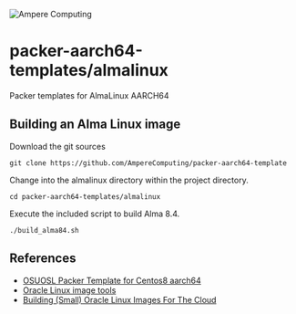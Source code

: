 ![Ampere Computing](https://avatars2.githubusercontent.com/u/34519842?s=400&u=1d29afaac44f477cbb0226139ec83f73faefe154&v=4)

# packer-aarch64-templates/almalinux

Packer templates for AlmaLinux AARCH64

## Building an Alma Linux image

Download the git sources

```
git clone https://github.com/AmpereComputing/packer-aarch64-template
```
Change into the almalinux directory within the project directory.

```
cd packer-aarch64-templates/almalinux
```

Execute the included script to build Alma 8.4.

```
./build_alma84.sh
```

## References

* [OSUOSL Packer Template for Centos8 aarch64](https://github.com/osuosl/packer-templates/blob/master/centos-8-aarch64-openstack.json)
* [Oracle Linux image tools](https://github.com/oracle/ol-sample-scripts/tree/master/oracle-linux-image-tools/)
* [Building (Small) Oracle Linux Images For The Cloud](https://blogs.oracle.com/linux/building-small-oracle-linux-images-for-the-cloud)
